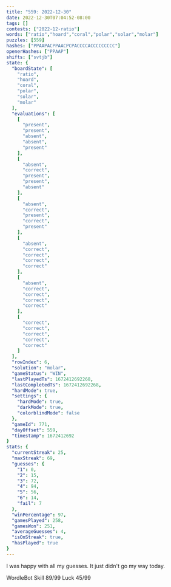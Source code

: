 ```yaml
---
title: "559: 2022-12-30"
date: 2022-12-30T07:04:52-08:00
tags: []
contests: ["2022-12-ratio"]
words: ["ratio","hoard","coral","polar","solar","molar"]
puzzles: [559]
hashes: ["PPAAPACPPAACPCPACCCCACCCCCCCCC"]
openerHashes: ["PPAAP"]
shifts: ["svtjb"]
state: {
  "boardState": [
    "ratio",
    "hoard",
    "coral",
    "polar",
    "solar",
    "molar"
  ],
  "evaluations": [
    [
      "present",
      "present",
      "absent",
      "absent",
      "present"
    ],
    [
      "absent",
      "correct",
      "present",
      "present",
      "absent"
    ],
    [
      "absent",
      "correct",
      "present",
      "correct",
      "present"
    ],
    [
      "absent",
      "correct",
      "correct",
      "correct",
      "correct"
    ],
    [
      "absent",
      "correct",
      "correct",
      "correct",
      "correct"
    ],
    [
      "correct",
      "correct",
      "correct",
      "correct",
      "correct"
    ]
  ],
  "rowIndex": 6,
  "solution": "molar",
  "gameStatus": "WIN",
  "lastPlayedTs": 1672412692268,
  "lastCompletedTs": 1672412692268,
  "hardMode": true,
  "settings": {
    "hardMode": true,
    "darkMode": true,
    "colorblindMode": false
  },
  "gameId": 771,
  "dayOffset": 559,
  "timestamp": 1672412692
}
stats: {
  "currentStreak": 25,
  "maxStreak": 69,
  "guesses": {
    "1": 0,
    "2": 15,
    "3": 72,
    "4": 94,
    "5": 56,
    "6": 14,
    "fail": 7
  },
  "winPercentage": 97,
  "gamesPlayed": 258,
  "gamesWon": 251,
  "averageGuesses": 4,
  "isOnStreak": true,
  "hasPlayed": true
}
---
```

<!-- more -->
I was happy with all my guesses. It just didn't go my way today. 

WordleBot
Skill 89/99
Luck 45/99
